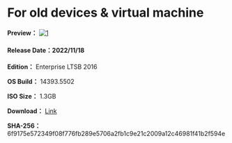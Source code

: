 # For old devices & virtual machine

**Preview：** [![1](https://github.com/WhatTheBlock/WindowsSimplify/blob/master/preview/LTSB_14393.5502_cn_221118.png)](https://www.youtube.com/watch?v=TasBYZhyDtc "DEMO Video")

#### Release Date：2022/11/18

**Edition：** Enterprise LTSB 2016

**OS Build：** 14393.5502

**ISO Size：** 1.3GB

**Download：** [Link](https://github.com/WhatTheBlock/WindowsSimplify/releases/download/iso/LTSB_14393.5502_cn_221118.iso)

**SHA-256：** 6f9175e572349f08f776fb289e5706a2fb1c9e21c2009a12c46981f41b2f594e
